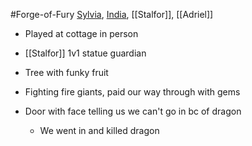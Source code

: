#Forge-of-Fury 
[Sylvia](PCs/Past/Sylvia.md), [India](PCs/Past/India.md), [[Stalfor]], [[Adriel]]

- Played at cottage in person

- [[Stalfor]] 1v1 statue guardian
- Tree with funky fruit
- Fighting fire giants, paid our way through with gems
- Door with face telling us we can't go in bc of dragon
	- We went in and killed dragon
